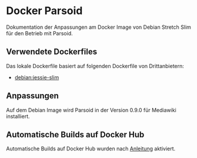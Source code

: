 # Docker Parsoid

Dokumentation der Anpassungen am Docker Image von Debian Stretch Slim für den Betrieb mit Parsoid.

## Verwendete Dockerfiles

Das lokale Dockerfile basiert auf folgenden Dockerfile von Drittanbietern:
* [debian:jessie-slim](https://github.com/debuerreotype/debuerreotype/blob/master/Dockerfile)

## Anpassungen

Auf dem Debian Image wird Parsoid in der Version 0.9.0 für Mediawiki installiert.

## Automatische Builds auf Docker Hub

Automatische Builds auf Docker Hub wurden nach [Anleitung](https://docs.docker.com/docker-hub/builds/) aktiviert.
